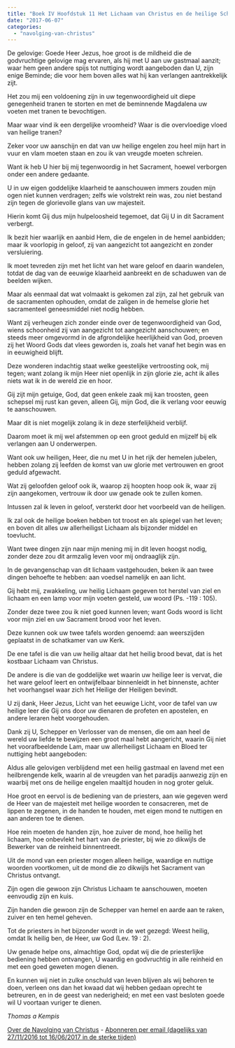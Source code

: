 ```yaml
---
title: "Boek IV Hoofdstuk 11 Het Lichaam van Christus en de heilige Schrift zijn voor de gelovige in hoge mate onmisbaar"
date: "2017-06-07"
categories: 
  - "navolging-van-christus"
---
```


De gelovige: Goede Heer Jezus, hoe groot is de mildheid die de godvruchtige gelovige mag ervaren, als hij met U aan uw gastmaal aanzit; waar hem geen andere spijs tot nuttiging wordt aangeboden dan U, zijn enige Beminde; die voor hem boven alles wat hij kan verlangen aantrekkelijk zijt.

Het zou mij een voldoening zijn in uw tegenwoordigheid uit diepe genegenheid tranen te storten en met de beminnende Magdalena uw voeten met tranen te bevochtigen.

Maar waar vind ik een dergelijke vroomheid? Waar is die overvloedige vloed van heilige tranen?

Zeker voor uw aanschijn en dat van uw heilige engelen zou heel mijn hart in vuur en vlam moeten staan en zou ik van vreugde moeten schreien.

Want ik heb U hier bij mij tegenwoordig in het Sacrament, hoewel verborgen onder een andere gedaante.

U in uw eigen goddelijke klaarheid te aanschouwen immers zouden mijn ogen niet kunnen verdragen; zelfs wie volstrekt rein was, zou niet bestand zijn tegen de glorievolle glans van uw majesteit.

Hierin komt Gij dus mijn hulpeloosheid tegemoet, dat Gij U in dit Sacrament verbergt.

Ik bezit hier waarlijk en aanbid Hem, die de engelen in de hemel aanbidden; maar ik voorlopig in geloof, zij van aangezicht tot aangezicht en zonder versluiering.

Ik moet tevreden zijn met het licht van het ware geloof en daarin wandelen, totdat de dag van de eeuwige klaarheid aanbreekt en de schaduwen van de beelden wijken.

Maar als eenmaal dat wat volmaakt is gekomen zal zijn, zal het gebruik van de sacramenten ophouden, omdat de zaligen in de hemelse glorie het sacramenteel geneesmiddel niet nodig hebben.

Want zij verheugen zich zonder einde over de tegenwoordigheid van God, wiens schoonheid zij van aangezicht tot aangezicht aanschouwen; en steeds meer omgevormd in de afgrondelijke heerlijkheid van God, proeven zij het Woord Gods dat vlees geworden is, zoals het vanaf het begin was en in eeuwigheid blijft.

Deze wonderen indachtig staat welke geestelijke vertroosting ook, mij tegen; want zolang ik mijn Heer niet openlijk in zijn glorie zie, acht ik alles niets wat ik in de wereld zie en hoor.

Gij zijt mijn getuige, God, dat geen enkele zaak mij kan troosten, geen schepsel mij rust kan geven, alleen Gij, mijn God, die ik verlang voor eeuwig te aanschouwen.

Maar dit is niet mogelijk zolang ik in deze sterfelijkheid verblijf.

Daarom moet ik mij wel afstemmen op een groot geduld en mijzelf bij elk verlangen aan U onderwerpen.

Want ook uw heiligen, Heer, die nu met U in het rijk der hemelen jubelen, hebben zolang zij leefden de komst van uw glorie met vertrouwen en groot geduld afgewacht.

Wat zij geloofden geloof ook ik, waarop zij hoopten hoop ook ik, waar zij zijn aangekomen, vertrouw ik door uw genade ook te zullen komen.

Intussen zal ik leven in geloof, versterkt door het voorbeeld van de heiligen.

Ik zal ook de heilige boeken hebben tot troost en als spiegel van het leven; en boven dit alles uw allerheiligst Lichaam als bijzonder middel en toevlucht.

Want twee dingen zijn naar mijn mening mij in dit leven hoogst nodig, zonder deze zou dit armzalig leven voor mij ondraaglijk zijn.

In de gevangenschap van dit lichaam vastgehouden, beken ik aan twee dingen behoefte te hebben: aan voedsel namelijk en aan licht.

Gij hebt mij, zwakkeling, uw heilig Lichaam gegeven tot herstel van ziel en lichaam en een lamp voor mijn voeten gesteld, uw woord (Ps. -119 : 105).

Zonder deze twee zou ik niet goed kunnen leven; want Gods woord is licht voor mijn ziel en uw Sacrament brood voor het leven.

Deze kunnen ook uw twee tafels worden genoemd: aan weerszijden geplaatst in de schatkamer van uw Kerk.

De ene tafel is die van uw heilig altaar dat het heilig brood bevat, dat is het kostbaar Lichaam van Christus.

De andere is die van de goddelijke wet waarin uw heilige leer is vervat, die het ware geloof leert en ontwijfelbaar binnenleidt in het binnenste, achter het voorhangsel waar zich het Heilige der Heiligen bevindt.

U zij dank, Heer Jezus, Licht van het eeuwige Licht, voor de tafel van uw heilige leer die Gij ons door uw dienaren de profeten en apostelen, en andere leraren hebt voorgehouden.

Dank zij U, Schepper en Verlosser van de mensen, die om aan heel de wereld uw liefde te bewijzen een groot maal hebt aangericht, waarin Gij niet het voorafbeeldende Lam, maar uw allerheiligst Lichaam en Bloed ter nuttiging hebt aangeboden:

Aldus alle gelovigen verblijdend met een heilig gastmaal en lavend met een heilbrengende kelk, waarin al de vreugden van het paradijs aanwezig zijn en waarbij met ons de heilige engelen maaltijd houden in nog groter geluk.

Hoe groot en eervol is de bediening van de priesters, aan wie gegeven werd de Heer van de majesteit met heilige woorden te consacreren, met de lippen te zegenen, in de handen te houden, met eigen mond te nuttigen en aan anderen toe te dienen.

Hoe rein moeten de handen zijn, hoe zuiver de mond, hoe heilig het lichaam, hoe onbevlekt het hart van de priester, bij wie zo dikwijls de Bewerker van de reinheid binnentreedt.

Uit de mond van een priester mogen alleen heilige, waardige en nuttige woorden voortkomen, uit de mond die zo dikwijls het Sacrament van Christus ontvangt.

Zijn ogen die gewoon zijn Christus Lichaam te aanschouwen, moeten eenvoudig zijn en kuis.

Zijn handen die gewoon zijn de Schepper van hemel en aarde aan te raken, zuiver en ten hemel geheven.

Tot de priesters in het bijzonder wordt in de wet gezegd: Weest heilig, omdat Ik heilig ben, de Heer, uw God (Lev. 19 : 2).

Uw genade helpe ons, almachtige God, opdat wij die de priesterlijke bediening hebben ontvangen, U waardig en godvruchtig in alle reinheid en met een goed geweten mogen dienen.

En kunnen wij niet in zulke onschuld van leven blijven als wij behoren te doen, verleen ons dan het kwaad dat wij hebben gedaan oprecht te betreuren, en in de geest van nederigheid; en met een vast besloten goede wil U voortaan vuriger te dienen.

_Thomas a Kempis_

[Over de Navolging van Christus](/blog/de-navolging-van-christus-in-de-sterke-tijden/) - [Abonneren per email (dagelijks van 27/11/2016 tot 16/06/2017 in de sterke tijden)](http://eepurl.com/cg9VGT)
